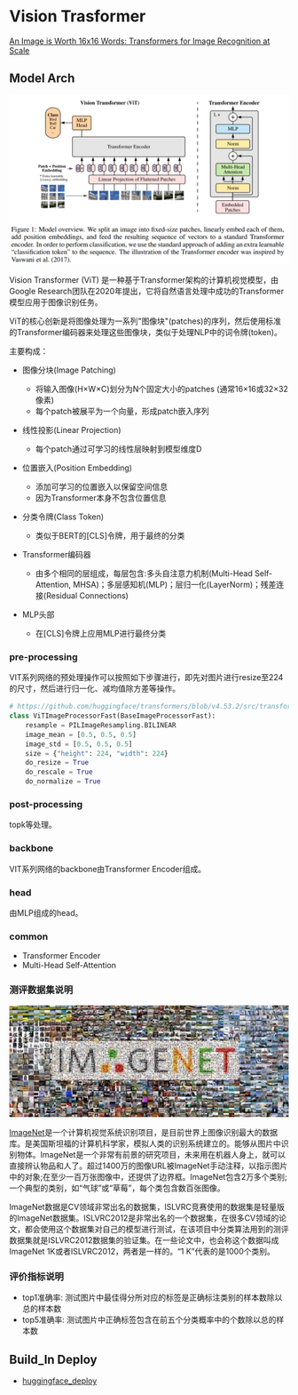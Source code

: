 # Vision Trasformer

[An Image is Worth 16x16 Words: Transformers for Image Recognition at Scale](https://arxiv.org/abs/2010.11929)

## Model Arch

<div align=center><img src="../../../images/cv/classification/vit/arch.png"></div>

Vision Transformer (ViT) 是一种基于Transformer架构的计算机视觉模型，由Google Research团队在2020年提出，它将自然语言处理中成功的Transformer模型应用于图像识别任务。

ViT的核心创新是将图像处理为一系列"图像块"(patches)的序列，然后使用标准的Transformer编码器来处理这些图像块，类似于处理NLP中的词令牌(token)。

主要构成：

- 图像分块(Image Patching)
    - 将输入图像(H×W×C)划分为N个固定大小的patches (通常16×16或32×32像素)
    - 每个patch被展平为一个向量，形成patch嵌入序列

- 线性投影(Linear Projection)
    - 每个patch通过可学习的线性层映射到模型维度D

- 位置嵌入(Position Embedding)
    - 添加可学习的位置嵌入以保留空间信息
    - 因为Transformer本身不包含位置信息

- 分类令牌(Class Token)
    - 类似于BERT的[CLS]令牌，用于最终的分类

- Transformer编码器
    - 由多个相同的层组成，每层包含:多头自注意力机制(Multi-Head Self-Attention, MHSA)；多层感知机(MLP)；层归一化(LayerNorm)；残差连接(Residual Connections)

- MLP头部
    - 在[CLS]令牌上应用MLP进行最终分类

### pre-processing

VIT系列网络的预处理操作可以按照如下步骤进行，即先对图片进行resize至224的尺寸，然后进行归一化、减均值除方差等操作。

```python
# https://github.com/huggingface/transformers/blob/v4.53.2/src/transformers/models/vit/image_processing_vit_fast.py#L30
class ViTImageProcessorFast(BaseImageProcessorFast):
    resample = PILImageResampling.BILINEAR
    image_mean = [0.5, 0.5, 0.5]
    image_std = [0.5, 0.5, 0.5]
    size = {"height": 224, "width": 224}
    do_resize = True
    do_rescale = True
    do_normalize = True
```

### post-processing

topk等处理。

### backbone

VIT系列网络的backbone由Transformer Encoder组成。

### head

由MLP组成的head。


### common

- Transformer Encoder
- Multi-Head Self-Attention


### 测评数据集说明

<div align=center><img src="../../../images/dataset/imagenet.jpeg"></div>

[ImageNet](https://image-net.org/challenges/LSVRC/2012/index.php)是一个计算机视觉系统识别项目，是目前世界上图像识别最大的数据库。是美国斯坦福的计算机科学家，模拟人类的识别系统建立的。能够从图片中识别物体。ImageNet是一个非常有前景的研究项目，未来用在机器人身上，就可以直接辨认物品和人了。超过1400万的图像URL被ImageNet手动注释，以指示图片中的对象;在至少一百万张图像中，还提供了边界框。ImageNet包含2万多个类别; 一个典型的类别，如“气球”或“草莓”，每个类包含数百张图像。

ImageNet数据是CV领域非常出名的数据集，ISLVRC竞赛使用的数据集是轻量版的ImageNet数据集。ISLVRC2012是非常出名的一个数据集，在很多CV领域的论文，都会使用这个数据集对自己的模型进行测试，在该项目中分类算法用到的测评数据集就是ISLVRC2012数据集的验证集。在一些论文中，也会称这个数据叫成ImageNet 1K或者ISLVRC2012，两者是一样的。“1 K”代表的是1000个类别。

### 评价指标说明

- top1准确率: 测试图片中最佳得分所对应的标签是正确标注类别的样本数除以总的样本数
- top5准确率: 测试图片中正确标签包含在前五个分类概率中的个数除以总的样本数

## Build_In Deploy
- [huggingface_deploy](./source_code/huggingface_deploy.md)